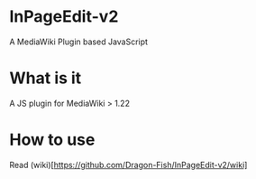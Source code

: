 # InPageEdit-v2
A MediaWiki Plugin based JavaScript

# What is it
A JS plugin for MediaWiki > 1.22

# How to use
Read (wiki)[https://github.com/Dragon-Fish/InPageEdit-v2/wiki]
